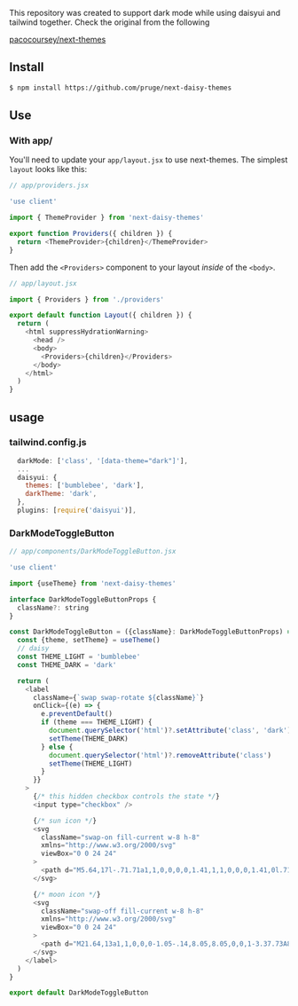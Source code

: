
This repository was created to support dark mode while using daisyui and tailwind together.
Check the original from the following

[pacocoursey/next-themes](https://github.com/pacocoursey/next-themes)



## Install

```bash
$ npm install https://github.com/pruge/next-daisy-themes
```

## Use


### With app/

You'll need to update your `app/layout.jsx` to use next-themes. The simplest `layout` looks like this:

```js
// app/providers.jsx

'use client'

import { ThemeProvider } from 'next-daisy-themes'

export function Providers({ children }) {
  return <ThemeProvider>{children}</ThemeProvider>
}
```

Then add the `<Providers>` component to your layout _inside_ of the `<body>`.

```js
// app/layout.jsx

import { Providers } from './providers'

export default function Layout({ children }) {
  return (
    <html suppressHydrationWarning>
      <head />
      <body>
        <Providers>{children}</Providers>
      </body>
    </html>
  )
}
```
## usage

### tailwind.config.js
```js
  darkMode: ['class', '[data-theme="dark"]'],
  ...
  daisyui: {
    themes: ['bumblebee', 'dark'],
    darkTheme: 'dark',
  },
  plugins: [require('daisyui')],
```

### DarkModeToggleButton

```js
// app/components/DarkModeToggleButton.jsx

'use client'

import {useTheme} from 'next-daisy-themes'

interface DarkModeToggleButtonProps {
  className?: string
}

const DarkModeToggleButton = ({className}: DarkModeToggleButtonProps) => {
  const {theme, setTheme} = useTheme()
  // daisy
  const THEME_LIGHT = 'bumblebee'
  const THEME_DARK = 'dark'

  return (
    <label
      className={`swap swap-rotate ${className}`}
      onClick={(e) => {
        e.preventDefault()
        if (theme === THEME_LIGHT) {
          document.querySelector('html')?.setAttribute('class', 'dark')
          setTheme(THEME_DARK)
        } else {
          document.querySelector('html')?.removeAttribute('class')
          setTheme(THEME_LIGHT)
        }
      }}
    >
      {/* this hidden checkbox controls the state */}
      <input type="checkbox" />

      {/* sun icon */}
      <svg
        className="swap-on fill-current w-8 h-8"
        xmlns="http://www.w3.org/2000/svg"
        viewBox="0 0 24 24"
      >
        <path d="M5.64,17l-.71.71a1,1,0,0,0,0,1.41,1,1,0,0,0,1.41,0l.71-.71A1,1,0,0,0,5.64,17ZM5,12a1,1,0,0,0-1-1H3a1,1,0,0,0,0,2H4A1,1,0,0,0,5,12Zm7-7a1,1,0,0,0,1-1V3a1,1,0,0,0-2,0V4A1,1,0,0,0,12,5ZM5.64,7.05a1,1,0,0,0,.7.29,1,1,0,0,0,.71-.29,1,1,0,0,0,0-1.41l-.71-.71A1,1,0,0,0,4.93,6.34Zm12,.29a1,1,0,0,0,.7-.29l.71-.71a1,1,0,1,0-1.41-1.41L17,5.64a1,1,0,0,0,0,1.41A1,1,0,0,0,17.66,7.34ZM21,11H20a1,1,0,0,0,0,2h1a1,1,0,0,0,0-2Zm-9,8a1,1,0,0,0-1,1v1a1,1,0,0,0,2,0V20A1,1,0,0,0,12,19ZM18.36,17A1,1,0,0,0,17,18.36l.71.71a1,1,0,0,0,1.41,0,1,1,0,0,0,0-1.41ZM12,6.5A5.5,5.5,0,1,0,17.5,12,5.51,5.51,0,0,0,12,6.5Zm0,9A3.5,3.5,0,1,1,15.5,12,3.5,3.5,0,0,1,12,15.5Z" />
      </svg>

      {/* moon icon */}
      <svg
        className="swap-off fill-current w-8 h-8"
        xmlns="http://www.w3.org/2000/svg"
        viewBox="0 0 24 24"
      >
        <path d="M21.64,13a1,1,0,0,0-1.05-.14,8.05,8.05,0,0,1-3.37.73A8.15,8.15,0,0,1,9.08,5.49a8.59,8.59,0,0,1,.25-2A1,1,0,0,0,8,2.36,10.14,10.14,0,1,0,22,14.05,1,1,0,0,0,21.64,13Zm-9.5,6.69A8.14,8.14,0,0,1,7.08,5.22v.27A10.15,10.15,0,0,0,17.22,15.63a9.79,9.79,0,0,0,2.1-.22A8.11,8.11,0,0,1,12.14,19.73Z" />
      </svg>
    </label>
  )
}

export default DarkModeToggleButton

```